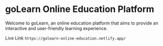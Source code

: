 # goLearn Online Education Platform

Welcome to goLearn, an online education platform that aims to provide an interactive and user-friendly learning experience.

Live Link `https://golearn-online-education.netlify.app/`
